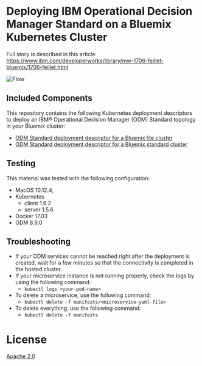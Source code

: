 
#  Deploying IBM Operational Decision Manager Standard on a Bluemix Kubernetes Cluster

Full story is described in this article: https://www.ibm.com/developerworks/library/mw-1706-feillet-bluemix/1706-feillet.html

![Flow](../images/ODMinKubernetes-Flow.png)

## Included Components
This repository contains the following Kubernetes deployment descriptors to deploy an IBM® Operational Decision Manager (ODM) Standard  topology in your Bluemix cluster:
- [ODM Standard deployment descriptor for a Bluemix lite cluster](./odm-standard-bx-lite.yaml)
- [ODM Standard deployment descriptor for a Bluemix standard cluster](./odm-standard-bx-standard.yaml)

## Testing
This material was tested with the following configuration:
- MacOS 10.12.4,
- Kubernetes
   - client 1.6.2
   - server 1.5.6
- Docker 17.03
- ODM 8.9.0

## Troubleshooting
* If your ODM services cannot be reached right after the deployment is created, wait for a few minutes so that the connectivity is completed in the hosted cluster.
* If your microservice instance is not running properly, check the logs by using the following command:
	* `kubectl logs <your-pod-name>`
* To delete a microservice, use the following command:
	* `kubectl delete -f manifests/<microservice-yaml-file>`
* To delete everything, use the following command:
	* `kubectl delete -f manifests`


# License
[Apache 2.0](LICENSE)
